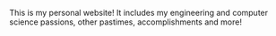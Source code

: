 This is my personal website! It includes my engineering and computer science passions, other pastimes, accomplishments and more!
